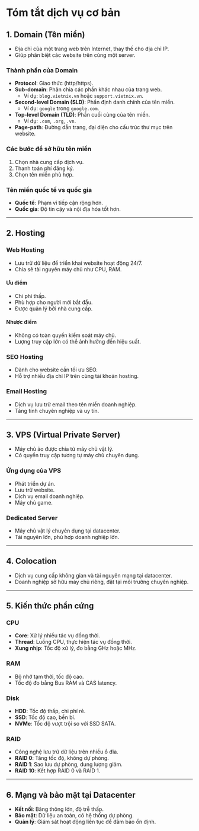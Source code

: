 # Tóm tắt dịch vụ cơ bản

## 1. **Domain (Tên miền)**
- Địa chỉ của một trang web trên Internet, thay thế cho địa chỉ IP.
- Giúp phân biệt các website trên cùng một server.

### **Thành phần của Domain**
- **Protocol**: Giao thức (http/https).
- **Sub-domain**: Phân chia các phần khác nhau của trang web.
  - Ví dụ: `blog.vietnix.vn` hoặc `support.vietnix.vn`.
- **Second-level Domain (SLD)**: Phần định danh chính của tên miền.
  - Ví dụ: `google` trong `google.com`.
- **Top-level Domain (TLD)**: Phần cuối cùng của tên miền.
  - Ví dụ: `.com`, `.org`, `.vn`.
- **Page-path**: Đường dẫn trang, đại diện cho cấu trúc thư mục trên website.

### **Các bước để sở hữu tên miền**
1. Chọn nhà cung cấp dịch vụ.
2. Thanh toán phí đăng ký.
3. Chọn tên miền phù hợp.

### **Tên miền quốc tế vs quốc gia**
- **Quốc tế**: Phạm vi tiếp cận rộng hơn.
- **Quốc gia**: Độ tin cậy và nội địa hóa tốt hơn.

---

## 2. **Hosting**
### **Web Hosting**
- Lưu trữ dữ liệu để triển khai website hoạt động 24/7.
- Chia sẻ tài nguyên máy chủ như CPU, RAM.

#### **Ưu điểm**
- Chi phí thấp.
- Phù hợp cho người mới bắt đầu.
- Được quản lý bởi nhà cung cấp.

#### **Nhược điểm**
- Không có toàn quyền kiểm soát máy chủ.
- Lượng truy cập lớn có thể ảnh hưởng đến hiệu suất.

### **SEO Hosting**
- Dành cho website cần tối ưu SEO.
- Hỗ trợ nhiều địa chỉ IP trên cùng tài khoản hosting.

### **Email Hosting**
- Dịch vụ lưu trữ email theo tên miền doanh nghiệp.
- Tăng tính chuyên nghiệp và uy tín.

---

## 3. **VPS (Virtual Private Server)**
- Máy chủ ảo được chia từ máy chủ vật lý.
- Có quyền truy cập tương tự máy chủ chuyên dụng.

### **Ứng dụng của VPS**
- Phát triển dự án.
- Lưu trữ website.
- Dịch vụ email doanh nghiệp.
- Máy chủ game.

### **Dedicated Server**
- Máy chủ vật lý chuyên dụng tại datacenter.
- Tài nguyên lớn, phù hợp doanh nghiệp lớn.

---

## 4. **Colocation**
- Dịch vụ cung cấp không gian và tài nguyên mạng tại datacenter.
- Doanh nghiệp sở hữu máy chủ riêng, đặt tại môi trường chuyên nghiệp.

---

## 5. **Kiến thức phần cứng**
### **CPU**
- **Core**: Xử lý nhiều tác vụ đồng thời.
- **Thread**: Luồng CPU, thực hiện tác vụ đồng thời.
- **Xung nhịp**: Tốc độ xử lý, đo bằng GHz hoặc MHz.

### **RAM**
- Bộ nhớ tạm thời, tốc độ cao.
- Tốc độ đo bằng Bus RAM và CAS latency.

### **Disk**
- **HDD**: Tốc độ thấp, chi phí rẻ.
- **SSD**: Tốc độ cao, bền bỉ.
- **NVMe**: Tốc độ vượt trội so với SSD SATA.

### **RAID**
- Công nghệ lưu trữ dữ liệu trên nhiều ổ đĩa.
- **RAID 0**: Tăng tốc độ, không dự phòng.
- **RAID 1**: Sao lưu dự phòng, dung lượng giảm.
- **RAID 10**: Kết hợp RAID 0 và RAID 1.

---

## 6. **Mạng và bảo mật tại Datacenter**
- **Kết nối**: Băng thông lớn, độ trễ thấp.
- **Bảo mật**: Dữ liệu an toàn, có hệ thống dự phòng.
- **Quản lý**: Giám sát hoạt động liên tục để đảm bảo ổn định.
